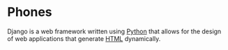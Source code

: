 # Phones

Django is a web framework written using [Python](/wiki/Python) that allows for the design of web applications that generate [HTML](/wiki/HTML) dynamically.